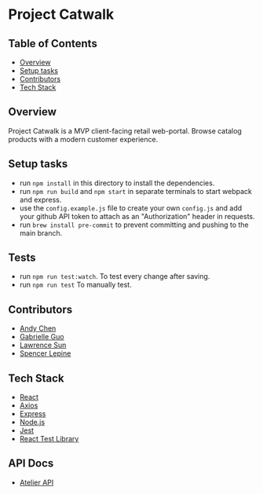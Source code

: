 # Project Catwalk

## Table of Contents
  - [Overview](#overview)
  - [Setup tasks](#setup-tasks)
  - [Contributors](#contributors)
  - [Tech Stack](#tech-stack)

## Overview
Project Catwalk is a MVP client-facing retail web-portal. Browse catalog products with a modern customer experience.

## Setup tasks
  - run `npm install` in this directory to install the dependencies.
  - run `npm run build` and `npm start` in separate terminals to start webpack and express.
  - use the `config.example.js` file to create your own `config.js` and add your github API token to attach as an "Authorization" header in requests.
  - run `brew install pre-commit` to prevent committing and pushing to the main branch.

## Tests
  - run `npm run test:watch`. To test every change after saving.
  - run `npm run test` To manually test.

## Contributors
  - [Andy Chen](https://github.com/andy-ch3n)
  - [Gabrielle Guo](https://github.com/ggbbi)
  - [Lawrence Sun](https://github.com/lawsun03)
  - [Spencer Lepine](https://github.com/spencerlepine)

## Tech Stack
  - [React](https://reactjs.org/)
  - [Axios](https://www.npmjs.com/package/axios)
  - [Express](https://expressjs.com/)
  - [Node.js](https://nodejs.org/en/)
  - [Jest](https://jestjs.io/)
  - [React Test Library](https://testing-library.com/docs/react-testing-library/intro/)

## API Docs
  - [Atelier API](https://gist.github.com/trentgoing/d69849d6c16b82d279ffc4ecd127f49f)
